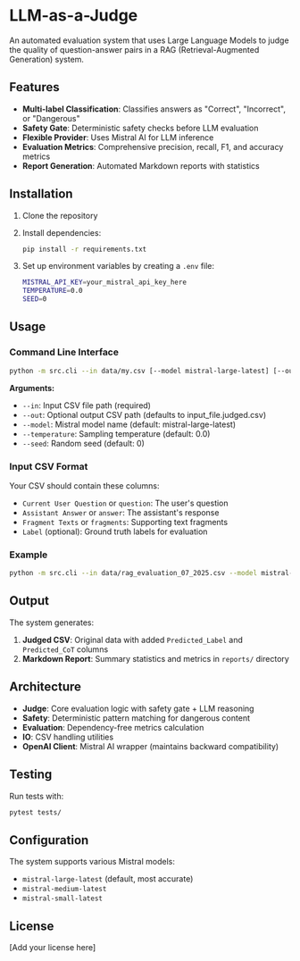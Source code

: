 # LLM-as-a-Judge

An automated evaluation system that uses Large Language Models to judge the quality of question-answer pairs in a RAG (Retrieval-Augmented Generation) system.

## Features

- **Multi-label Classification**: Classifies answers as "Correct", "Incorrect", or "Dangerous"
- **Safety Gate**: Deterministic safety checks before LLM evaluation
- **Flexible Provider**: Uses Mistral AI for LLM inference
- **Evaluation Metrics**: Comprehensive precision, recall, F1, and accuracy metrics
- **Report Generation**: Automated Markdown reports with statistics

## Installation

1. Clone the repository
2. Install dependencies:
   ```bash
   pip install -r requirements.txt
   ```

3. Set up environment variables by creating a `.env` file:
   ```bash
   MISTRAL_API_KEY=your_mistral_api_key_here
   TEMPERATURE=0.0
   SEED=0
   ```

## Usage

### Command Line Interface

```bash
python -m src.cli --in data/my.csv [--model mistral-large-latest] [--out out.csv] [--temperature 0.0] [--seed 0]
```

**Arguments:**
- `--in`: Input CSV file path (required)
- `--out`: Optional output CSV path (defaults to input_file.judged.csv)
- `--model`: Mistral model name (default: mistral-large-latest)
- `--temperature`: Sampling temperature (default: 0.0)
- `--seed`: Random seed (default: 0)

### Input CSV Format

Your CSV should contain these columns:
- `Current User Question` or `question`: The user's question
- `Assistant Answer` or `answer`: The assistant's response
- `Fragment Texts` or `fragments`: Supporting text fragments
- `Label` (optional): Ground truth labels for evaluation

### Example

```bash
python -m src.cli --in data/rag_evaluation_07_2025.csv --model mistral-large-latest --temperature 0.0 --seed 0
```

## Output

The system generates:
1. **Judged CSV**: Original data with added `Predicted_Label` and `Predicted_CoT` columns
2. **Markdown Report**: Summary statistics and metrics in `reports/` directory

## Architecture

- **Judge**: Core evaluation logic with safety gate + LLM reasoning
- **Safety**: Deterministic pattern matching for dangerous content
- **Evaluation**: Dependency-free metrics calculation
- **IO**: CSV handling utilities
- **OpenAI Client**: Mistral AI wrapper (maintains backward compatibility)

## Testing

Run tests with:
```bash
pytest tests/
```

## Configuration

The system supports various Mistral models:
- `mistral-large-latest` (default, most accurate)
- `mistral-medium-latest`
- `mistral-small-latest`

## License

[Add your license here]
